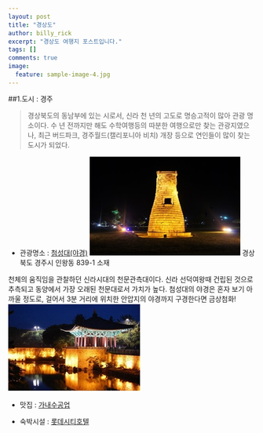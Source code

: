 ```yaml
---
layout: post
title: "경상도"
author: billy_rick
excerpt: "경상도 여행지 포스트입니다."
tags: []
comments: true
image:
  feature: sample-image-4.jpg
---
```



##1.도시 : 경주

> 경상북도의 동남부에 있는 시로서, 신라 천 년의 고도로 명승고적이 많아 관광 명소이다. 수 년 전까지만 해도 수학여행등의 따분한 여행으로만 찾는 관광지였으나, 최근 버드파크, 경주월드(캘리포니아 비치) 개장 등으로 연인들이 많이 찾는 도시가 되었다.

- 관광명소 : [첨성대(야경)](http://www.daejeon.go.kr/treegarden)
![chumsungdae](https://github.com/shinojin/shinojin.github.com/blob/master/images/gsd-kj-chumsungdae.jpg?raw=true)
  경상북도 경주시 인왕동 839-1 소재

천체의 움직임을 관찰하던 신라시대의 천문관측대이다. 신라 선덕여왕때 건립된 것으로 추측되고 동양에서 가장 오래된 천문대로서 가치가 높다. 첨성대의 야경은 혼자 보기 아까울 정도로, 걸어서 3분 거리에 위치한 안압지의 야경까지 구경한다면 금상첨화!
![안압지의 야경](https://github.com/shinojin/shinojin.github.com/blob/master/images/gsd-kj-anapji.jpg?raw=true)

- 맛집 : [가내수공업](www.가내수공업.com/)

- 숙박시설 : [롯데시티호텔](http://www.lottehotel.com/city/daejeon/ko/)  
 
